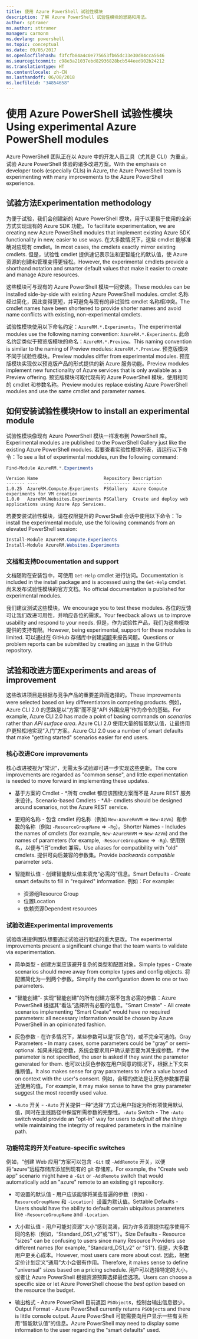 ```yaml
---
title: 使用 Azure PowerShell 试验性模块
description: 了解 Azure PowerShell 试验性模块的思路和用法。
author: sptramer
ms.author: sttramer
manager: carmonm
ms.devlang: powershell
ms.topic: conceptual
ms.date: 09/05/2017
ms.openlocfilehash: f3fcfb84a4c0e775653fb65dc33e30d84cca5646
ms.sourcegitcommit: c98e3a21037ebd82936828bcb544eed902b24212
ms.translationtype: HT
ms.contentlocale: zh-CN
ms.lasthandoff: 06/08/2018
ms.locfileid: "34854658"
---
```

# <a name="using-experimental-azure-powershell-modules"></a><span data-ttu-id="12658-103">使用 Azure PowerShell 试验性模块</span><span class="sxs-lookup"><span data-stu-id="12658-103">Using experimental Azure PowerShell modules</span></span>

<span data-ttu-id="12658-104">Azure PowerShell 团队正在以 Azure 中的开发人员工具（尤其是 CLI）为重点，试验 Azure PowerShell 体验的诸多改进方案。</span><span class="sxs-lookup"><span data-stu-id="12658-104">With the emphasis on developer tools (especially CLIs) in Azure, the Azure PowerShell team is experimenting with many improvements to the Azure PowerShell experience.</span></span>

## <a name="experimentation-methodology"></a><span data-ttu-id="12658-105">试验方法</span><span class="sxs-lookup"><span data-stu-id="12658-105">Experimentation methodology</span></span>

<span data-ttu-id="12658-106">为便于试验，我们会创建新的 Azure PowerShell 模块，用于以更易于使用的全新方式实现现有的 Azure SDK 功能。</span><span class="sxs-lookup"><span data-stu-id="12658-106">To facilitate experimentation, we are creating new Azure PowerShell modules that implement existing Azure SDK functionality in new, easier to use ways.</span></span> <span data-ttu-id="12658-107">在大多数情况下，这些 cmdlet 能够准确对应现有 cmdlet。</span><span class="sxs-lookup"><span data-stu-id="12658-107">In most cases, the cmdlets exactly mirror existing cmdlets.</span></span> <span data-ttu-id="12658-108">但是，试验性 cmdlet 提供速记表示法和更智能化的默认值，使 Azure 资源的创建和管理变得更轻松。</span><span class="sxs-lookup"><span data-stu-id="12658-108">However, the experimental cmdlets provide a shorthand notation and smarter default values that make it easier to create and manage Azure resources.</span></span>

<span data-ttu-id="12658-109">这些模块可与现有的 Azure PowerShell 模块一同安装。</span><span class="sxs-lookup"><span data-stu-id="12658-109">These modules can be installed side-by-side with existing Azure PowerShell modules.</span></span> <span data-ttu-id="12658-110">cmdlet 名称经过简化，因此变得更短，并可避免与现有的非试验性 cmdlet 名称相冲突。</span><span class="sxs-lookup"><span data-stu-id="12658-110">The cmdlet names have been shortened to provide shorter names and avoid name conflicts with existing, non-experimental cmdlets.</span></span>

<span data-ttu-id="12658-111">试验性模块使用以下命名约定：`AzureRM.*.Experiments`。</span><span class="sxs-lookup"><span data-stu-id="12658-111">The experimental modules use the following naming convention: `AzureRM.*.Experiments`.</span></span> <span data-ttu-id="12658-112">此命名约定类似于预览版模块的命名：`AzureRM.*.Preview`。</span><span class="sxs-lookup"><span data-stu-id="12658-112">This naming convention is similar to the naming of Preview modules: `AzureRM.*.Preview`.</span></span> <span data-ttu-id="12658-113">预览版模块不同于试验性模块。</span><span class="sxs-lookup"><span data-stu-id="12658-113">Preview modules differ from experimental modules.</span></span> <span data-ttu-id="12658-114">预览版模块实现仅以预览版产品的形式提供的新 Azure 服务功能。</span><span class="sxs-lookup"><span data-stu-id="12658-114">Preview modules implement new functionality of Azure services that is only available as a Preview offering.</span></span> <span data-ttu-id="12658-115">预览版模块可取代现有的 Azure PowerShell 模块，使用相同的 cmdlet 和参数名称。</span><span class="sxs-lookup"><span data-stu-id="12658-115">Preview modules replace existing Azure PowerShell modules and use the same cmdlet and parameter names.</span></span>

## <a name="how-to-install-an-experimental-module"></a><span data-ttu-id="12658-116">如何安装试验性模块</span><span class="sxs-lookup"><span data-stu-id="12658-116">How to install an experimental module</span></span>

<span data-ttu-id="12658-117">试验性模块像现有 Azure PowerShell 模块一样发布到 PowerShell 库。</span><span class="sxs-lookup"><span data-stu-id="12658-117">Experimental modules are published to the PowerShell Gallery just like the existing Azure PowerShell modules.</span></span> <span data-ttu-id="12658-118">若要查看实验性模块列表，请运行以下命令：</span><span class="sxs-lookup"><span data-stu-id="12658-118">To see a list of experimental modules, run the following command:</span></span>

```powershell
Find-Module AzureRM.*.Experiments
```

```Output
Version Name                         Repository Description
------- ----                         ---------- -----------
1.0.25  AzureRM.Compute.Experiments  PSGallery  Azure Compute experiments for VM creation
1.0.0   AzureRM.Websites.Experiments PSGallery  Create and deploy web applications using Azure App Services.
```

<span data-ttu-id="12658-119">若要安装试验性模块，请在权限提升的 PowerShell 会话中使用以下命令：</span><span class="sxs-lookup"><span data-stu-id="12658-119">To install the experimental module, use the following commands from an elevated PowerShell session:</span></span>

```powershell
Install-Module AzureRM.Compute.Experiments
Install-Module AzureRM.Websites.Experiments
```

### <a name="documentation-and-support"></a><span data-ttu-id="12658-120">文档和支持</span><span class="sxs-lookup"><span data-stu-id="12658-120">Documentation and support</span></span>

<span data-ttu-id="12658-121">文档随附在安装包中，可使用 `Get-Help` cmdlet 进行访问。</span><span class="sxs-lookup"><span data-stu-id="12658-121">Documentation is included in the install package and is accessed using the `Get-Help` cmdlet.</span></span> <span data-ttu-id="12658-122">尚未发布试验性模块的官方文档。</span><span class="sxs-lookup"><span data-stu-id="12658-122">No official documentation is published for experimental modules.</span></span>

<span data-ttu-id="12658-123">我们建议测试这些模块。</span><span class="sxs-lookup"><span data-stu-id="12658-123">We encourage you to test these modules.</span></span> <span data-ttu-id="12658-124">各位的反馈可让我们改进可用性，并响应各位的需求。</span><span class="sxs-lookup"><span data-stu-id="12658-124">Your feedback allows us to improve usability and respond to your needs.</span></span> <span data-ttu-id="12658-125">但是，作为试验性产品，我们为这些模块提供的支持有限。</span><span class="sxs-lookup"><span data-stu-id="12658-125">However, being experimental, support for these modules is limited.</span></span> <span data-ttu-id="12658-126">可以通过在 GitHub 存储库中创建[问题](https://github.com/Azure/azure-powershell/issues)来报告问题。</span><span class="sxs-lookup"><span data-stu-id="12658-126">Questions or problem reports can be submitted by creating an [issue](https://github.com/Azure/azure-powershell/issues) in the GitHub repository.</span></span>

## <a name="experiments-and-areas-of-improvement"></a><span data-ttu-id="12658-127">试验和改进方面</span><span class="sxs-lookup"><span data-stu-id="12658-127">Experiments and areas of improvement</span></span>

<span data-ttu-id="12658-128">这些改进项目是根据与竞争产品的重要差异而选择的。</span><span class="sxs-lookup"><span data-stu-id="12658-128">These improvements were selected based on key differentiators in competing products.</span></span> <span data-ttu-id="12658-129">例如，Azure CLI 2.0 的思路是以“方案”而不是“API 外围应用”作为命令的基础。</span><span class="sxs-lookup"><span data-stu-id="12658-129">For example, Azure CLI 2.0 has made a point of basing commands on _scenarios_ rather than _API surface area_.</span></span>
<span data-ttu-id="12658-130">Azure CLI 2.0 使用大量的智能默认值，让最终用户更轻松地实现“入门”方案。</span><span class="sxs-lookup"><span data-stu-id="12658-130">Azure CLI 2.0 use a number of smart defaults that make "getting started" scenarios easier for end users.</span></span>

### <a name="core-improvements"></a><span data-ttu-id="12658-131">核心改进</span><span class="sxs-lookup"><span data-stu-id="12658-131">Core improvements</span></span>

<span data-ttu-id="12658-132">核心改进被视为“常识”，无需太多试验即可进一步实现这些更新。</span><span class="sxs-lookup"><span data-stu-id="12658-132">The core improvements are regarded as "common sense", and little experimentation is needed to move forward in implementing these updates.</span></span>

- <span data-ttu-id="12658-133">基于方案的 Cmdlet - \*所有 cmdlet 都应该围绕方案而不是 Azure REST 服务来设计。</span><span class="sxs-lookup"><span data-stu-id="12658-133">Scenario-based Cmdlets - \**All*- cmdlets should be designed around scenarios, not the Azure REST service.</span></span>

- <span data-ttu-id="12658-134">更短的名称 - 包含 cmdlet 的名称（例如 `New-AzureRmVM` => `New-AzVm`）和参数的名称（例如 `-ResourceGroupName` => `-Rg`）。</span><span class="sxs-lookup"><span data-stu-id="12658-134">Shorter Names - Includes the names of cmdlets (for example, `New-AzureRmVM` => `New-AzVm`) and the names of parameters (for example, `-ResourceGroupName` => `-Rg`).</span></span> <span data-ttu-id="12658-135">使用别名，以便与“旧”cmdlet 兼容。</span><span class="sxs-lookup"><span data-stu-id="12658-135">Use aliases for compatibility with "old" cmdlets.</span></span> <span data-ttu-id="12658-136">提供可向后兼容的参数集。</span><span class="sxs-lookup"><span data-stu-id="12658-136">Provide _backwards compatible_ parameter sets.</span></span>

- <span data-ttu-id="12658-137">智能默认值 - 创建智能默认值来填充“必需的”信息。</span><span class="sxs-lookup"><span data-stu-id="12658-137">Smart Defaults - Create smart defaults to fill in "required" information.</span></span> <span data-ttu-id="12658-138">例如：</span><span class="sxs-lookup"><span data-stu-id="12658-138">For example:</span></span>
  - <span data-ttu-id="12658-139">资源组</span><span class="sxs-lookup"><span data-stu-id="12658-139">Resource Group</span></span>
  - <span data-ttu-id="12658-140">位置</span><span class="sxs-lookup"><span data-stu-id="12658-140">Location</span></span>
  - <span data-ttu-id="12658-141">依赖资源</span><span class="sxs-lookup"><span data-stu-id="12658-141">Dependent resources</span></span>

### <a name="experimental-improvements"></a><span data-ttu-id="12658-142">试验改进</span><span class="sxs-lookup"><span data-stu-id="12658-142">Experimental improvements</span></span>

<span data-ttu-id="12658-143">试验改进提供团队想要通过试验进行验证的重大更改。</span><span class="sxs-lookup"><span data-stu-id="12658-143">The experimental improvements present a significant change that the team wants to validate via experimentation.</span></span>

- <span data-ttu-id="12658-144">简单类型 - 创建方案应该避开复杂的类型和配置对象。</span><span class="sxs-lookup"><span data-stu-id="12658-144">Simple types - Create scenarios should move away from complex types and config objects.</span></span> <span data-ttu-id="12658-145">将配置简化为一到两个参数。</span><span class="sxs-lookup"><span data-stu-id="12658-145">Simplify the configuration down to one or two parameters.</span></span>

- <span data-ttu-id="12658-146">“智能创建”- 实现“智能创建”的所有创建方案不包含必需的参数：Azure PowerShell 根据其“看法”选择所有必要的信息。</span><span class="sxs-lookup"><span data-stu-id="12658-146">"Smart Create" - All create scenarios implementing "Smart Create" would have _no_ required parameters: all necessary information would be chosen by Azure PowerShell in an opinionated fashion.</span></span>

- <span data-ttu-id="12658-147">灰色参数 - 在许多情况下，某些参数可以是“灰色”的，或不完全可选的。</span><span class="sxs-lookup"><span data-stu-id="12658-147">Gray Parameters - In many cases, some parameters could be "gray" or semi-optional.</span></span> <span data-ttu-id="12658-148">如果未指定参数，系统会要求用户确认是否要为其生成参数。</span><span class="sxs-lookup"><span data-stu-id="12658-148">If the parameter is not specified, the user is asked if they want the parameter generated for them.</span></span> <span data-ttu-id="12658-149">也可以让灰色参数在用户同意的情况下，根据上下文来推断值。</span><span class="sxs-lookup"><span data-stu-id="12658-149">It also makes sense for gray parameters to infer a value based on context with the user's consent.</span></span>
  <span data-ttu-id="12658-150">例如，合理的做法是让灰色参数推荐最近使用的值。</span><span class="sxs-lookup"><span data-stu-id="12658-150">For example, it may make sense to have the gray parameter suggest the most recently used value.</span></span>

- <span data-ttu-id="12658-151">`-Auto` 开关 - `-Auto` 开关提供一种“选择”方式让用户指定为所有项使用默认值，同时在主线路径中保留所需参数的完整性。</span><span class="sxs-lookup"><span data-stu-id="12658-151">`-Auto` Switch - The `-Auto` switch would provide an "opt-in" way for users to _default all the things_ while maintaining the integrity of required parameters in the mainline path.</span></span>

### <a name="feature-specific-switches"></a><span data-ttu-id="12658-152">功能特定的开关</span><span class="sxs-lookup"><span data-stu-id="12658-152">Feature-specific switches</span></span>

<span data-ttu-id="12658-153">例如，“创建 Web 应用”方案可以包含 `-Git` 或 `-AddRemote` 开关，以便将“azure”远程存储库添加到现有的 git 存储库。</span><span class="sxs-lookup"><span data-stu-id="12658-153">For example, the "Create web app" scenario might have a `-Git` or `-AddRemote` switch that would automatically add an "azure" remote to an existing git repository.</span></span>

- <span data-ttu-id="12658-154">可设置的默认值 - 用户应该能够将某些普遍的参数（例如 `-ResourceGroupName` 和 `-Location`）设置为默认值。</span><span class="sxs-lookup"><span data-stu-id="12658-154">Settable Defaults - Users should have the ability to default certain ubiquitous parameters like `-ResourceGroupName` and `-Location`.</span></span>

- <span data-ttu-id="12658-155">大小默认值 - 用户可能对资源“大小”感到混淆，因为许多资源提供程序使用不同的名称（例如，“Standard\_DS1\_v2”或“S1”）。</span><span class="sxs-lookup"><span data-stu-id="12658-155">Size Defaults - Resource "sizes" can be confusing to users since many Resource Providers use different names (for example, "Standard\_DS1\_v2" or "S1").</span></span> <span data-ttu-id="12658-156">但是，大多数用户更关心成本。</span><span class="sxs-lookup"><span data-stu-id="12658-156">However, most users care more about cost.</span></span> <span data-ttu-id="12658-157">因此，根据定价计划定义“通用”大小会很有作用。</span><span class="sxs-lookup"><span data-stu-id="12658-157">Therefore, it makes sense to define "universal" sizes based on a pricing schedule.</span></span> <span data-ttu-id="12658-158">用户可以选择特定的大小，或者让 Azure PowerShell 根据资源预算选择最佳选项。</span><span class="sxs-lookup"><span data-stu-id="12658-158">Users can choose a specific size or let Azure PowerShell choose the _best option_ based on the resource the budget.</span></span>

- <span data-ttu-id="12658-159">输出格式 - Azure PowerShell 目前返回 `PSObject`s，控制台输出信息很少。</span><span class="sxs-lookup"><span data-stu-id="12658-159">Output Format - Azure PowerShell currently returns `PSObject`s and there is little console output.</span></span> <span data-ttu-id="12658-160">Azure PowerShell 可能需要向用户显示一些有关所用“智能默认值”的信息。</span><span class="sxs-lookup"><span data-stu-id="12658-160">Azure PowerShell may need to display some information to the user regarding the "smart defaults" used.</span></span>
